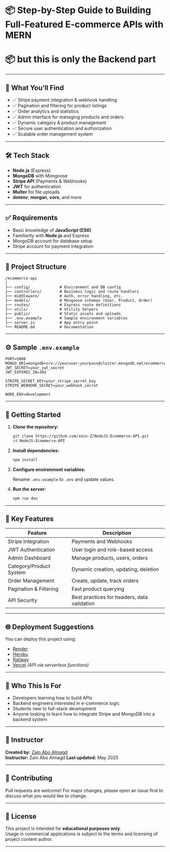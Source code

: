 # 📦 Step-by-Step Guide to Building Full-Featured E-commerce APIs with MERN 
# 📦 but this is only the Backend part

---

## 🧠 What You’ll Find

- ✅ Stripe payment integration & webhook handling
- ✅ Pagination and filtering for product listings
- ✅ Order analytics and statistics
- ✅ Admin interface for managing products and orders
- ✅ Dynamic category & product management
- ✅ Secure user authentication and authorization
- ✅ Scalable order management system

---

## 🛠️ Tech Stack

- **Node.js** (Express)
- **MongoDB** with Mongoose
- **Stripe API** (Payments & Webhooks)
- **JWT** for authentication
- **Multer** for file uploads
- **dotenv**, **morgan**, **cors**, and more

---

## ✅ Requirements

- Basic knowledge of **JavaScript (ES6)**
- Familiarity with **Node.js** and Express
- MongoDB account for database setup
- Stripe account for payment integration

---

## 📁 Project Structure

```
/ecommerce-api
│
├── config/             # Environment and DB config
├── controllers/        # Business logic and route handlers
├── middleware/         # Auth, error handling, etc.
├── models/             # Mongoose schemas (User, Product, Order)
├── routes/             # Express route definitions
├── utils/              # Utility helpers
├── public/             # Static assets and uploads
├── .env.example        # Sample environment variables
├── server.js           # App entry point
└── README.md           # Documentation
```

---

## ⚙️ Sample `.env.example`

```env
PORT=5000
MONGO_URI=mongodb+srv://youruser:yourpass@cluster.mongodb.net/ecommerce
JWT_SECRET=your_jwt_secret
JWT_EXPIRES_IN=30d

STRIPE_SECRET_KEY=your_stripe_secret_key
STRIPE_WEBHOOK_SECRET=your_webhook_secret

NODE_ENV=development
```

---

## 🚀 Getting Started

1. **Clone the repository:**

   ```bash
   git clone https://github.com/zain-Z/NodeJS-Ecommerce-API.git
   cd NodeJS-Ecommerce-API
   ```

2. **Install dependencies:**

   ```bash
   npm install
   ```

3. **Configure environment variables:**

   Rename `.env.example` to `.env` and update values.

4. **Run the server:**

   ```bash
   npm run dev
   ```

---

## 🧪 Key Features

| Feature                   | Description                                      |
|--------------------------|--------------------------------------------------|
| Stripe Integration       | Payments and Webhooks                            |
| JWT Authentication       | User login and role-based access                 |
| Admin Dashboard          | Manage products, users, orders                   |
| Category/Product System  | Dynamic creation, updating, deletion             |
| Order Management         | Create, update, track orders                     |
| Pagination & Filtering   | Fast product querying                            |
| API Security             | Best practices for headers, data validation      |

---

## 🌐 Deployment Suggestions

You can deploy this project using:

- [Render](https://render.com/)
- [Heroku](https://www.heroku.com/)
- [Railway](https://railway.app/)
- [Vercel](https://vercel.com/) *(API via serverless functions)*

---

## 👥 Who This Is For

- Developers learning how to build APIs
- Backend engineers interested in e-commerce logic
- Students new to full-stack development
- Anyone looking to learn how to integrate Stripe and MongoDB into a backend system

---

## 📢 Instructor

**Created by:** [ Zain Abo Almagd ](https://overzainking.netlify.app/)  
**Instructor:** Zain Abo Almagd 
**Last updated:** May 2025  

---

## 🤝 Contributing

Pull requests are welcome! For major changes, please open an issue first to discuss what you would like to change.

---

## 📜 License

This project is intended for **educational purposes only**.  
Usage in commercial applications is subject to the terms and licensing of project content author.

---